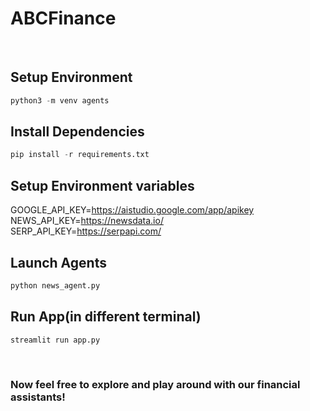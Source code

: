 # ABCFinance

<br>

## Setup Environment
```python
python3 -m venv agents
```

## Install Dependencies
```python
pip install -r requirements.txt
```

## Setup Environment variables
GOOGLE_API_KEY=<https://aistudio.google.com/app/apikey>   
NEWS_API_KEY=<https://newsdata.io/>   
SERP_API_KEY=<https://serpapi.com/>

## Launch Agents
```python
python news_agent.py
```

## Run App(in different terminal)
```python
streamlit run app.py
```
<br>

### Now feel free to explore and play around with our financial assistants!
